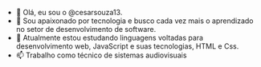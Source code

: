 - 👋 Olá, eu sou o @cesarsouza13.
- 👀 Sou apaixonado por tecnologia e busco cada vez mais o aprendizado no setor de desenvolvimento de software.
- 🌱 Atualmente estou estudando linguagens voltadas para desenvolvimento web, JavaScript e suas tecnologias, HTML e Css.
- 📫 Trabalho como técnico de sistemas audiovisuais
  
<!---
cesarsouza13/cesarsouza13 is a ✨ special ✨ repository because its `README.md` (this file) appears on your GitHub profile.
You can click the Preview link to take a look at your changes.
--->
